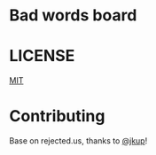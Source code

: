 # Bad words board

# LICENSE
[MIT](https://github.com/duyetdev/badword-board/blob/master/LICENSE)

# Contributing

Base on rejected.us, thanks to [@jkup](https://twitter.com/jkup)!

